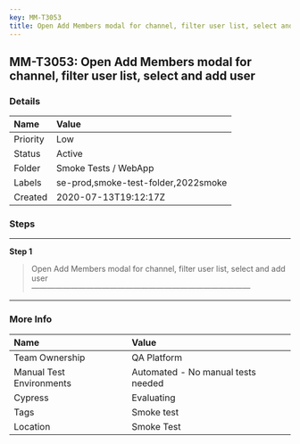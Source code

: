 ```yaml
---
key: MM-T3053
title: Open Add Members modal for channel, filter user list, select and add user
---
```


## MM-T3053: Open Add Members modal for channel, filter user list, select and add user

### Details

| Name     | Value                               |
| :------- | :---------------------------------- |
| Priority | Low                                 |
| Status   | Active                              |
| Folder   | Smoke Tests / WebApp                |
| Labels   | se-prod,smoke-test-folder,2022smoke |
| Created  | 2020-07-13T19:12:17Z                |

### Steps

<hr/>

**Step 1**

> <article>Open Add Members modal for channel, filter user list, select and add user<br />&mdash;&mdash;&mdash;&mdash;&mdash;&mdash;&mdash;&mdash;&mdash;&mdash;&mdash;&mdash;&mdash;&mdash;&mdash;&mdash;&mdash;&mdash;&mdash;&mdash;&mdash;&mdash;&mdash;&mdash;&mdash;&mdash;&mdash;&mdash;</article>

<hr/>

### More Info

| Name                     | Value                              |
| :----------------------- | :--------------------------------- |
| Team Ownership           | QA Platform                        |
| Manual Test Environments | Automated - No manual tests needed |
| Cypress                  | Evaluating                         |
| Tags                     | Smoke test                         |
| Location                 | Smoke Test                         |
